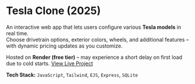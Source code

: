 # Tesla Clone (2025)

An interactive web app that lets users configure various **Tesla models** in real time.  
Choose drivetrain options, exterior colors, wheels, and additional features – with dynamic pricing updates as you customize.

 Hosted on **Render (free tier)** – may experience a short delay on first load due to cold starts. [View Live Project](https://tesla-clone-ok3b.onrender.com)

 **Tech Stack:**
 `JavaScript`, `Tailwind`,  `EJS`, `Express`, `SQLite`


